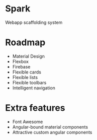 # Spark
Webapp scaffolding system

# Roadmap
- Material Design
- Flexbox
- Firebase
- Flexible cards
- Flexible lists
- Flexible toolbars
- Intelligent navigation

# Extra features
- Font Awesome
- Angular-bound material components
- Attractive custom angular components
